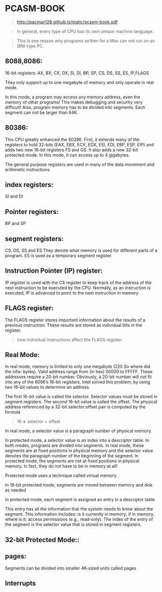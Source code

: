 # PCASM-BOOK
> http://pacman128.github.io/static/pcasm-book.pdf

> In general, every type of CPU has its own unique machine language.

> This is one reason why programs written for a Mac can not run on an IBM-type PC.


## 8088,8086:
16-bit registers: AX, BX, CX, DX, SI, DI, BP, SP, CS, DS, SS, ES, IP,FLAGS

They only support up to one megabyte of memory and only operate in real mode.

In this mode, a program may access any memory address, even the memory of other programs! This makes debugging and security very difficult! Also, program memory has to be divided into segments. Each segment can not be larger than 64K.


## 80386:
This CPU greatly enhanced the 80286. First, it extends many of the registers to hold 32-bits (EAX, EBX, ECX, EDX, ESI, EDI, EBP, ESP, EIP) and adds two new 16-bit registers FS and GS. It also adds a new 32-bit protected mode. In this mode, it can access up to 4 gigabytes. 

The general purpose registers are used in many of the data movement and arithmetic instructions.


## index registers:
SI and DI

## Pointer registers:
BP and SP

## segment registers:
CS, DS, SS and ES
They denote what memory is used for different parts of a program.
ES is used as a temporary segment register.

## Instruction Pointer (IP) register:
IP register is used with the CS register to keep track of the address of the next instruction to be executed by the CPU. Normally, as an instruction is executed, IP is advanced to point to the next instruction in memory

## FLAGS register:
The FLAGS register stores important information about the results of a previous instruction. These results are stored as individual bits in the
register.

> how individual instructions affect the FLAGS register.




## Real Mode:
In real mode, memory is limited to only one megabyte (220 So where did the infa- bytes). Valid address range from (in hex) 00000 to FFFFF. These addresses require a 20-bit number. Obviously, a 20-bit number will not fit into any of the 8086’s 16-bit registers. Intel solved this problem, by using two 16-bit values to determine an address. 

The first 16-bit value is called the selector. Selector values must be stored in segment registers. The second 16-bit value is called
the offset. The physical address referenced by a 32-bit selector:offset pair is computed by the formula 

> 16 ∗ selector + offset

In real mode, a selector value is a paragraph number of physical memory.

In protected mode, a selector value is an index into a descriptor table. In both modes, programs are divided into segments. In real mode, these segments are at fixed positions in physical memory and the selector value denotes the paragraph number of the beginning of the segment. In protected mode, the segments are not
at fixed positions in physical memory. In fact, they do not have to be in memory at all!

Protected mode uses a technique called virtual memory .


In 16-bit protected mode, segments are moved between memory and disk as needed

In protected mode, each segment is assigned an entry in a descriptor table.

This entry has all the information that the system needs to know
about the segment. This information includes: is it currently in memory;
if in memory, where is it; access permissions (e.g., read-only). The index
of the entry of the segment is the selector value that is stored in segment
registers.

## 32-bit Protected Mode::

 ## pages:
Segments can be divided into smaller 4K-sized units called pages


## Interrupts

